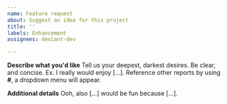 ```yaml
---
name: Feature request
about: Suggest an idea for this project
title: ''
labels: Enhancement
assignees: deviant-dev

---
```


**Describe what you'd like**
Tell us your deepest, darkest desires.
Be clear, and concise.
Ex. I really would enjoy [...].
Reference other reports by using **#**, a dropdown menu will appear.

**Additional details**
Ooh, also [...] would be fun because [...].
